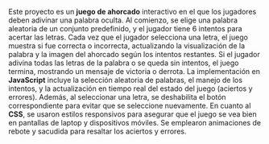 Este proyecto es un **juego de ahorcado** interactivo en el que los jugadores deben adivinar una palabra oculta. Al comienzo, se elige una palabra aleatoria de un conjunto predefinido, y el jugador tiene 6 intentos para acertar las letras. Cada vez que el jugador selecciona una letra, el juego muestra si fue correcta o incorrecta, actualizando la visualización de la palabra y la imagen del ahorcado según los intentos restantes. Si el jugador adivina todas las letras de la palabra o se queda sin intentos, el juego termina, mostrando un mensaje de victoria o derrota. La implementación en **JavaScript** incluye la selección aleatoria de palabras, el manejo de los intentos, y la actualización en tiempo real del estado del juego (aciertos y errores). Además, al seleccionar una letra, se deshabilita el botón correspondiente para evitar que se seleccione nuevamente. En cuanto al **CSS**, se usaron estilos responsivos para asegurar que el juego se vea bien en pantallas de laptop y dispositivos móviles. Se emplearon animaciones de rebote y sacudida para resaltar los aciertos y errores. 
